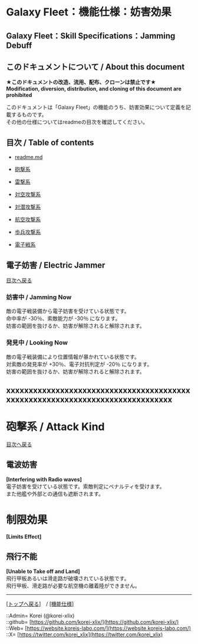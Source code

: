 # Galaxy Fleet：機能仕様：妨害効果

## Galaxy Fleet：Skill Specifications：Jamming Debuff

## このドキュメントについて / About this document

**★このドキュメントの改造、流用、配布、クローンは禁止です★**  
    **Modification, diversion, distribution, and cloning of this document are prohibited**  
  
このドキュメントは「Galaxy Fleet」の機能のうち、妨害効果について定義を記載するものです。  
その他の仕様についてはreadmeの目次を確認してください。  





## 目次 / Table of contents

* [readme.md](/readme.md)

* [砲撃系](#aAttackSkill)
* [雷撃系](#aAttackSkill)
* [対空攻撃系](#aAttackSkill)
* [対潜攻撃系](#aAttackSkill)
* [航空攻撃系](#aAttackSkill)
* [歩兵攻撃系](#aAttackSkill)
* [電子戦系](#aAttackSkill)
  





## 電子妨害 / Electric Jammer

[目次へ戻る](#目次--table-of-contents)  
  

### 妨害中 / Jamming Now
  
敵の電子戦装備から電子妨害を受けている状態です。  
命中率が -30％、索敵能力が -30％ になります。  
妨害の範囲を抜けるか、妨害が解除されると解除されます。  


### 発見中 / Looking Now
  
敵の電子戦装備により位置情報が暴かれている状態です。  
対索敵の発見率が +30％、電子対抗判定が -20％ になります。  
妨害の範囲を抜けるか、妨害が解除されると解除されます。  










## xxxxxxxxxxxxxxxxxxxxxxxxxxxxxxxxxxxxxxxxxxxxxxxxxxxxxxxxxxxxxxxxxxxxxxxxxxxxxx


<h1 id="aAttackSkill">砲撃系 / Attack Kind</h1>  
  
[目次へ戻る](#aMokuji)  
  



## 電波妨害
**[Interfering with Radio waves]**  
電子妨害を受けている状態です。索敵判定にペナルティを受けます。  
また他艦や外部との通信も遮断されます。  



<a id="iLimitsEffect"></a>
# 制限効果
**[Limits Effect]**  


## 飛行不能
**[Unable to Take off and Land]**  
飛行甲板あるいは滑走路が破壊されている状態です。  
飛行甲板、滑走路が必要な航空機の離着陸ができません。  









***
[[トップへ戻る]](/readme.md)　/
[[機能仕様]](/skill/readme.md)  
  
::Admin= Korei (@korei-xlix)  
::github= [https://github.com/korei-xlix/](https://github.com/korei-xlix/)  
::Web= [https://website.koreis-labo.com/](https://website.koreis-labo.com/)  
::X= [https://twitter.com/korei_xlix](https://twitter.com/korei_xlix)  
